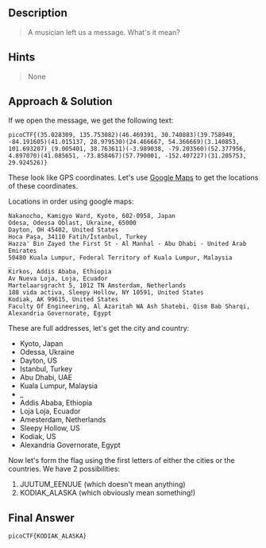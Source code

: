 ## Description

> A musician left us a message. What's it mean?


## Hints

> None
 

## Approach & Solution

If we open the message, we get the following text:

```
picoCTF{(35.028309, 135.753082)(46.469391, 30.740883)(39.758949, -84.191605)(41.015137, 28.979530)(24.466667, 54.366669)(3.140853, 101.693207)_(9.005401, 38.763611)(-3.989038, -79.203560)(52.377956, 4.897070)(41.085651, -73.858467)(57.790001, -152.407227)(31.205753, 29.924526)}

```

These look like GPS coordinates. Let's use [Google Maps](https://www.google.com/maps) to get the locations of these coordinates.

Locations in order using google maps:
```
Nakanocho, Kamigyo Ward, Kyoto, 602-0958, Japan
Odesa, Odessa Oblast, Ukraine, 65000
Dayton, OH 45402, United States
Hoca Paşa, 34110 Fatih/İstanbul, Turkey
Hazza' Bin Zayed the First St - Al Manhal - Abu Dhabi - United Arab Emirates
50480 Kuala Lumpur, Federal Territory of Kuala Lumpur, Malaysia
_
Kirkos, Addis Ababa, Ethiopia
Av Nueva Loja, Loja, Ecuador
Martelaarsgracht 5, 1012 TN Amsterdam, Netherlands
188 vida activa, Sleepy Hollow, NY 10591, United States
Kodiak, AK 99615, United States
Faculty Of Engineering, Al Azaritah WA Ash Shatebi, Qism Bab Sharqi, Alexandria Governorate, Egypt
```

These are full addresses, let's get the city and country:

+ Kyoto, Japan
+ Odessa, Ukraine
+ Dayton, US
+ Istanbul, Turkey
+ Abu Dhabi, UAE
+ Kuala Lumpur, Malaysia
+ _
+ Addis Ababa, Ethiopia
+ Loja Loja, Ecuador
+ Amesterdam, Netherlands
+ Sleepy Hollow, US
+ Kodiak, US
+ Alexandria Governorate, Egypt

Now let's form the flag using the first letters of either the cities or the countries. We have 2 possibilities:

1. JUUTUM_EENUUE (which doesn't mean anything)
2. KODIAK_ALASKA (which obviously mean something!)


## Final Answer

`picoCTF{KODIAK_ALASKA}`
